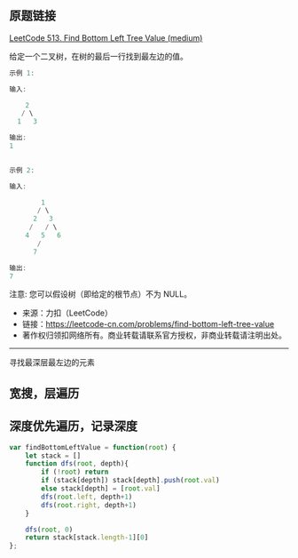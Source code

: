 ## 原题链接

[LeetCode 513. Find Bottom Left Tree Value (medium)](https://leetcode-cn.com/problems/find-bottom-left-tree-value/)

给定一个二叉树，在树的最后一行找到最左边的值。


```cpp
示例 1:

输入:

    2
   / \
  1   3

输出:
1
 

示例 2:

输入:

        1
       / \
      2   3
     /   / \
    4   5   6
       /
      7

输出:
7
```

注意: 您可以假设树（即给定的根节点）不为 NULL。

- 来源：力扣（LeetCode）
- 链接：https://leetcode-cn.com/problems/find-bottom-left-tree-value
- 著作权归领扣网络所有。商业转载请联系官方授权，非商业转载请注明出处。

---

寻找最深层最左边的元素

## 宽搜，层遍历



## 深度优先遍历，记录深度

```javascript
var findBottomLeftValue = function(root) {
    let stack = []
    function dfs(root, depth){
        if (!root) return
        if (stack[depth]) stack[depth].push(root.val)
        else stack[depth] = [root.val]
        dfs(root.left, depth+1)
        dfs(root.right, depth+1)
    }

    dfs(root, 0)
    return stack[stack.length-1][0]
};
```
